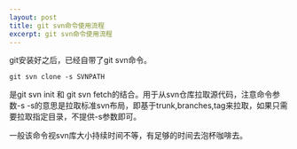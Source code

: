 ```yaml
---
layout: post
title: git svn命令使用流程
excerpt: git svn命令使用流程
---
```


git安装好之后，已经自带了git svn命令。
```
git svn clone -s SVNPATH 
```
是git svn init 和 git svn fetch的结合。用于从svn仓库拉取源代码，注意命令参数-s
-s的意思是拉取标准svn布局，即基于trunk,branches,tag来拉取，如果只需要拉取指定目录，不提供-s参数即可。

一般该命令视svn库大小持续时间不等，有足够的时间去泡杯咖啡去。